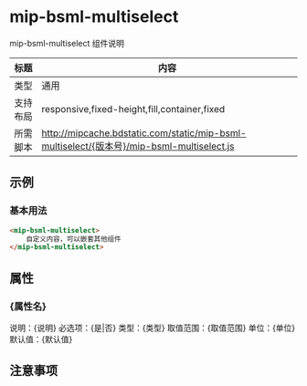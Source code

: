 # mip-bsml-multiselect

mip-bsml-multiselect 组件说明

标题|内容
----|----
类型|通用
支持布局|responsive,fixed-height,fill,container,fixed
所需脚本|http://mipcache.bdstatic.com/static/mip-bsml-multiselect/{版本号}/mip-bsml-multiselect.js

## 示例

### 基本用法
```html
<mip-bsml-multiselect>
    自定义内容，可以嵌套其他组件
</mip-bsml-multiselect>
```

## 属性

### {属性名}

说明：{说明}
必选项：{是|否}
类型：{类型}
取值范围：{取值范围}
单位：{单位}
默认值：{默认值}

## 注意事项

